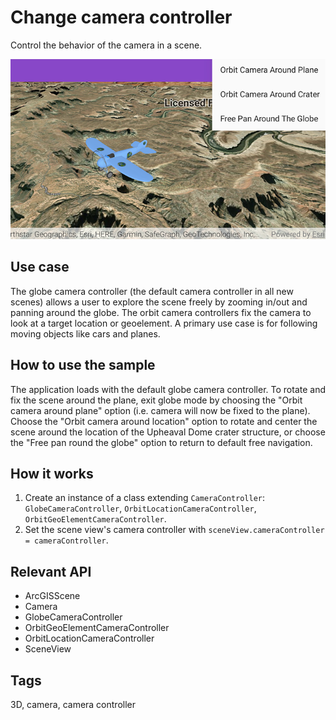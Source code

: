 # Change camera controller

Control the behavior of the camera in a scene.

![Image of change camera controller](change-camera-controller.png)

## Use case

The globe camera controller (the default camera controller in all new scenes) allows a user to explore the scene freely by zooming in/out and panning around the globe. The orbit camera controllers fix the camera to look at a target location or geoelement. A primary use case is for following moving objects like cars and planes.

## How to use the sample

The application loads with the default globe camera controller. To rotate and fix the scene around the plane, exit globe mode by choosing the "Orbit camera around plane" option (i.e. camera will now be fixed to the plane). Choose the "Orbit camera around location" option to rotate and center the scene around the location of the Upheaval Dome crater structure, or choose the "Free pan round the globe" option to return to default free navigation.

## How it works

1. Create an instance of a class extending `CameraController`: `GlobeCameraController`, `OrbitLocationCameraController`, `OrbitGeoElementCameraController`.
2. Set the scene view's camera controller with `sceneView.cameraController = cameraController`.

## Relevant API

* ArcGISScene
* Camera
* GlobeCameraController
* OrbitGeoElementCameraController
* OrbitLocationCameraController
* SceneView

## Tags

3D, camera, camera controller

